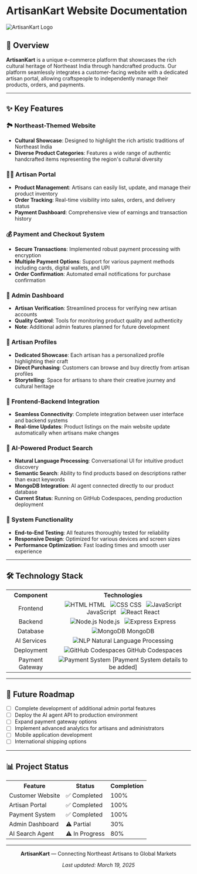 # ArtisanKart Website Documentation

![ArtisanKart Logo](https://via.placeholder.com/800x200?text=ArtisanKart+Logo)

## 📌 Overview

**ArtisanKart** is a unique e-commerce platform that showcases the rich cultural heritage of Northeast India through handcrafted products. Our platform seamlessly integrates a customer-facing website with a dedicated artisan portal, allowing craftspeople to independently manage their products, orders, and payments.

---

## ✨ Key Features

### 🏞️ Northeast-Themed Website
* **Cultural Showcase**: Designed to highlight the rich artistic traditions of Northeast India
* **Diverse Product Categories**: Features a wide range of authentic handcrafted items representing the region's cultural diversity

### 👨‍🎨 Artisan Portal
* **Product Management**: Artisans can easily list, update, and manage their product inventory
* **Order Tracking**: Real-time visibility into sales, orders, and delivery status
* **Payment Dashboard**: Comprehensive view of earnings and transaction history

### 💰 Payment and Checkout System
* **Secure Transactions**: Implemented robust payment processing with encryption
* **Multiple Payment Options**: Support for various payment methods including cards, digital wallets, and UPI
* **Order Confirmation**: Automated email notifications for purchase confirmation

### 🔐 Admin Dashboard
* **Artisan Verification**: Streamlined process for verifying new artisan accounts
* **Quality Control**: Tools for monitoring product quality and authenticity
* **Note**: Additional admin features planned for future development

### 👤 Artisan Profiles
* **Dedicated Showcase**: Each artisan has a personalized profile highlighting their craft
* **Direct Purchasing**: Customers can browse and buy directly from artisan profiles
* **Storytelling**: Space for artisans to share their creative journey and cultural heritage

### 🔄 Frontend-Backend Integration
* **Seamless Connectivity**: Complete integration between user interface and backend systems
* **Real-time Updates**: Product listings on the main website update automatically when artisans make changes

### 🤖 AI-Powered Product Search
* **Natural Language Processing**: Conversational UI for intuitive product discovery
* **Semantic Search**: Ability to find products based on descriptions rather than exact keywords
* **MongoDB Integration**: AI agent connected directly to our product database
* **Current Status**: Running on GitHub Codespaces, pending production deployment

### 🔧 System Functionality
* **End-to-End Testing**: All features thoroughly tested for reliability
* **Responsive Design**: Optimized for various devices and screen sizes
* **Performance Optimization**: Fast loading times and smooth user experience

---

## 🛠️ Technology Stack

<table>
  <tr>
    <th align="center">Component</th>
    <th align="center">Technologies</th>
  </tr>
  <tr>
    <td align="center">Frontend</td>
    <td align="center">
      <img src="https://via.placeholder.com/20" alt="HTML" title="HTML"> HTML &nbsp;
      <img src="https://via.placeholder.com/20" alt="CSS" title="CSS"> CSS &nbsp;
      <img src="https://via.placeholder.com/20" alt="JavaScript" title="JavaScript"> JavaScript &nbsp;
      <img src="https://via.placeholder.com/20" alt="React" title="React"> React
    </td>
  </tr>
  <tr>
    <td align="center">Backend</td>
    <td align="center">
      <img src="https://via.placeholder.com/20" alt="Node.js" title="Node.js"> Node.js &nbsp;
      <img src="https://via.placeholder.com/20" alt="Express" title="Express"> Express
    </td>
  </tr>
  <tr>
    <td align="center">Database</td>
    <td align="center">
      <img src="https://via.placeholder.com/20" alt="MongoDB" title="MongoDB"> MongoDB
    </td>
  </tr>
  <tr>
    <td align="center">AI Services</td>
    <td align="center">
      <img src="https://via.placeholder.com/20" alt="NLP" title="NLP"> Natural Language Processing
    </td>
  </tr>
  <tr>
    <td align="center">Deployment</td>
    <td align="center">
      <img src="https://via.placeholder.com/20" alt="GitHub Codespaces" title="GitHub Codespaces"> GitHub Codespaces
    </td>
  </tr>
  <tr>
    <td align="center">Payment Gateway</td>
    <td align="center">
      <img src="https://via.placeholder.com/20" alt="Payment System" title="Payment System"> [Payment System details to be added]
    </td>
  </tr>
</table>

---

## 🚀 Future Roadmap

- [ ] Complete development of additional admin portal features
- [ ] Deploy the AI agent API to production environment
- [ ] Expand payment gateway options
- [ ] Implement advanced analytics for artisans and administrators
- [ ] Mobile application development
- [ ] International shipping options

---

## 📊 Project Status

<table>
  <tr>
    <th>Feature</th>
    <th>Status</th>
    <th>Completion</th>
  </tr>
  <tr>
    <td>Customer Website</td>
    <td>✅ Completed</td>
    <td>100%</td>
  </tr>
  <tr>
    <td>Artisan Portal</td>
    <td>✅ Completed</td>
    <td>100%</td>
  </tr>
  <tr>
    <td>Payment System</td>
    <td>✅ Completed</td>
    <td>100%</td>
  </tr>
  <tr>
    <td>Admin Dashboard</td>
    <td>⚠️ Partial</td>
    <td>30%</td>
  </tr>
  <tr>
    <td>AI Search Agent</td>
    <td>⚠️ In Progress</td>
    <td>80%</td>
  </tr>
</table>

---

<div align="center">
  <p><strong>ArtisanKart</strong> — Connecting Northeast Artisans to Global Markets</p>
  <p><em>Last updated: March 19, 2025</em></p>
</div>
